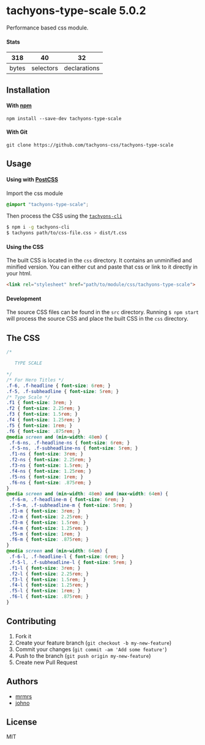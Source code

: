 # tachyons-type-scale 5.0.2

Performance based css module.

#### Stats

318 | 40 | 32
---|---|---
bytes | selectors | declarations

## Installation

#### With [npm](https://npmjs.com)

```
npm install --save-dev tachyons-type-scale
```

#### With Git

```
git clone https://github.com/tachyons-css/tachyons-type-scale
```

## Usage

#### Using with [PostCSS](https://github.com/postcss/postcss)

Import the css module

```css
@import "tachyons-type-scale";
```

Then process the CSS using the [`tachyons-cli`](https://github.com/tachyons-css/tachyons-cli)

```sh
$ npm i -g tachyons-cli
$ tachyons path/to/css-file.css > dist/t.css
```

#### Using the CSS

The built CSS is located in the `css` directory. It contains an unminified and minified version.
You can either cut and paste that css or link to it directly in your html.

```html
<link rel="stylesheet" href="path/to/module/css/tachyons-type-scale">
```

#### Development

The source CSS files can be found in the `src` directory.
Running `$ npm start` will process the source CSS and place the built CSS in the `css` directory.

## The CSS

```css
/*

   TYPE SCALE

*/
/* For Hero Titles */
.f-6, .f-headline { font-size: 6rem; }
.f-5, .f-subheadline { font-size: 5rem; }
/* Type Scale */
.f1 { font-size: 3rem; }
.f2 { font-size: 2.25rem; }
.f3 { font-size: 1.5rem; }
.f4 { font-size: 1.25rem; }
.f5 { font-size: 1rem; }
.f6 { font-size: .875rem; }
@media screen and (min-width: 48em) {
 .f-6-ns, .f-headline-ns { font-size: 6rem; }
 .f-5-ns, .f-subheadline-ns { font-size: 5rem; }
 .f1-ns { font-size: 3rem; }
 .f2-ns { font-size: 2.25rem; }
 .f3-ns { font-size: 1.5rem; }
 .f4-ns { font-size: 1.25rem; }
 .f5-ns { font-size: 1rem; }
 .f6-ns { font-size: .875rem; }
}
@media screen and (min-width: 48em) and (max-width: 64em) {
 .f-6-m, .f-headline-m { font-size: 6rem; }
 .f-5-m, .f-subheadline-m { font-size: 5rem; }
 .f1-m { font-size: 3rem; }
 .f2-m { font-size: 2.25rem; }
 .f3-m { font-size: 1.5rem; }
 .f4-m { font-size: 1.25rem; }
 .f5-m { font-size: 1rem; }
 .f6-m { font-size: .875rem; }
}
@media screen and (min-width: 64em) {
 .f-6-l, .f-headline-l { font-size: 6rem; }
 .f-5-l, .f-subheadline-l { font-size: 5rem; }
 .f1-l { font-size: 3rem; }
 .f2-l { font-size: 2.25rem; }
 .f3-l { font-size: 1.5rem; }
 .f4-l { font-size: 1.25rem; }
 .f5-l { font-size: 1rem; }
 .f6-l { font-size: .875rem; }
}
```

## Contributing

1. Fork it
2. Create your feature branch (`git checkout -b my-new-feature`)
3. Commit your changes (`git commit -am 'Add some feature'`)
4. Push to the branch (`git push origin my-new-feature`)
5. Create new Pull Request

## Authors

* [mrmrs](http://mrmrs.io)
* [johno](http://johnotander.com)

## License

MIT

